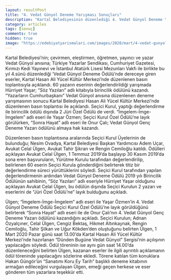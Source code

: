 ```yaml
---
layout: resultPost
title: "4. Vedat Günyol Deneme Yarışması Sonuçları"
description: "Kartal Belediyesinin düzenlediği 4. Vedat Günyol Deneme Yarışması sonuçları açıklanmıştır."
category: articles
tags: [sonuç]
comments: true
hidden: true
image: "https://edebiyatyarismalari.com/images/2020/mart/4-vedat-gunyol-deneme-yarismasi-kazananlar.jpg"
---
```


Kartal Belediyesi’nin; çevirmen, eleştirmen, öğretmen, yayıncı ve yazar Vedat Günyol anısına; Türkiye Yazarlar Sendikası, Cumhuriyet Gazetesi, Kırmızı Kedi Yayınevi ve İstanbul Atatürk Lisesi Mezunları Vakfı ile birlikte bu yıl 4.sünü düzenlediği ‘Vedat Günyol Deneme Ödülü’nde dereceye giren eserler, Kartal Hasan Ali Yücel Kültür Merkezi’nde  düzenlenen basın toplantısıyla açıklandı. 60 yazarın eserinin değerlendirildiği yarışmada Hürriyet Yaşar; “Söz Yazıları” adlı kitabıyla birincilik ödülünü kazandı. “Yazarların Cumhurbaşkanı” Vedat Günyol anısına düzenlenen deneme yarışmasının sonucu Kartal Belediyesi Hasan Ali Yücel Kültür Merkezi’nde düzenlenen basın toplantısı ile açıklandı. Seçici Kurul, yaptığı değerlendirme ile birincilik ödülü dışında 2 Jüri Özel Ödülü de verdi. “İmgelem-İmge-İmgelem” adlı eseri ile Yaşar Özmen; Seçici Kurul Özel Ödülü’ne layık görülürken, “Sonra Hayat” adlı eseri ile Onur Çalı; Vedat Günyol Genç Deneme Yazarı ödülünü almaya hak kazandı.  

Düzenlenen basın toplantısına aralarında Seçici Kurul Üyelerinin de bulunduğu; Nesim Ovadya, Kartal Belediyesi Başkan Yardımcısı Adem Uçar, Avukat Celal Ülgen, Avukat Tahir Şikran ve Rengin Cemiloğlu katıldı. Ödülleri açıklayan Avukat Celal Ülgen, 1 Temmuz 2019’da başlayıp 30 Kasım 2019’da sona eren başvuruların, Yürütme Kurulu tarafından değerlendirilip, belirlenen 60 eserin Seçici Kurula gönderdiğini belirterek titiz bir değerlendirme süreci yürüttüklerini söyledi. Seçici Kurul tarafından yapılan değerlendirmenin ardından Vedat Günyol Deneme Ödülü 2019 yılı Birincilik Ödülünün sahibinin,  “Söz Yazıları” adlı eseriyle Hürriyet Yaşar olduğunu açıklayan Avukat Celal Ülgen, bu ödülün dışında Seçici Kurulun 2 yazarı ve eserlerini de “Jüri Özel Ödülü’ne” layık bulduğunu açıkladı.  

Ülgen; “İmgelem-İmge-İmgelem” adlı eseri ile Yaşar Özmen’in 4. Vedat Günyol Deneme Ödülü Seçici Kurul Özel Ödülü’ne layık görüldüğünü belirterek “Sonra Hayat” adlı eseri ile de Onur Çalı’nın 4. Vedat Günyol Genç Deneme Yazarı ödülünü kazandığını açıkladı. Seçici Kurulun; Adnan Özyalçıner, Celal Ülgen, Cengiz Bektaş, Hikmet Altınkaynak, Rengin Cemiloğlu, Tahir Şilkan ve Uğur Kökden’den oluştuğunu belirten Ülgen, 1 Mart 2020 Pazar günü saat 13.00’da Kartal Hasan Ali Yücel Kültür Merkezi’nde hazırlanan “Dünden Bugüne Vedat Günyol” Sergisi’nin açılışının yapılacağını söyledi. Ödül töreninin ise aynı gün saat 14.00’da düzenleneceğini belirten Ülgen, kazanan eserler ile ilgili ayrıntılı açıklamanın ödül töreninde yapılacağını sözlerine ekledi. Törene katılan tüm konuklara Hakan Güngör’ün “Sanatımı Koru Ey Tarih” başlıklı deneme kitabının armağan edileceğini vurgulayan Ülgen, emeği geçen herkese ve eser gönderen tüm yazarlara teşekkür etti.